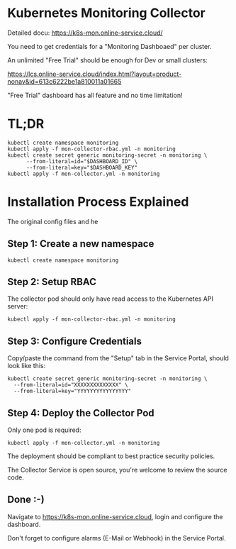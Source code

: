 # Kubernetes Monitoring Collector

Detailed docu: https://k8s-mon.online-service.cloud/

You need to get credentials for a "Monitoring Dashboaed" per cluster.

An unlimited "Free Trial" should be enough for Dev or small clusters:

https://lcs.online-service.cloud/index.html?layout=product-nonav&id=613c6222be1a810011a01665

"Free Trial" dashboard has all feature and no time limitation!


# TL;DR

    kubectl create namespace monitoring 
    kubectl apply -f mon-collector-rbac.yml -n monitoring 
    kubectl create secret generic monitoring-secret -n monitoring \
          --from-literal=id="$DASHBOARD_ID" \
          --from-literal=key="$DASHBOARD_KEY" 
    kubectl apply -f mon-collector.yml -n monitoring 


# Installation Process Explained

The original config files and he 

## Step 1: Create a new namespace

    kubectl create namespace monitoring 

## Step 2: Setup RBAC 

The collector pod should only have read access to the Kubernetes API server:

    kubectl apply -f mon-collector-rbac.yml -n monitoring 

## Step 3: Configure Credentials

Copy/paste the command from the "Setup" tab in the Service Portal, 
should look like this:

    kubectl create secret generic monitoring-secret -n monitoring \
      --from-literal=id="XXXXXXXXXXXXXX" \
      --from-literal=key="YYYYYYYYYYYYYYYY" 

## Step 4: Deploy the Collector Pod

Only one pod is required:

    kubectl apply -f mon-collector.yml -n monitoring 

The deployment should be compliant to best practice security policies.

The Collector Service is open source, you're welcome to review the source code.

## Done :-)

Navigate to https://k8s-mon.online-service.cloud, 
login and configure the dashboard.

Don't forget to configure alarms (E-Mail or Webhook) in the Service Portal.